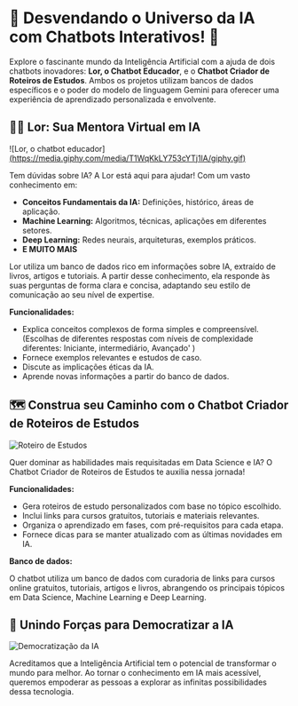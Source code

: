 # 🤖  Desvendando o Universo da IA com Chatbots Interativos! 🤖

Explore o fascinante mundo da Inteligência Artificial com a ajuda de dois chatbots inovadores: **Lor, o Chatbot Educador**, e o **Chatbot Criador de Roteiros de Estudos**. Ambos os projetos utilizam bancos de dados específicos e o poder do modelo de linguagem Gemini para oferecer uma experiência de aprendizado personalizada e envolvente.

## 👩‍🏫 Lor: Sua Mentora Virtual em IA 

![Lor, o chatbot educador][(https://media.giphy.com/media/T1WqKkLY753cYTj1lA/giphy.gif)](https://giphy.com/clips/AtemeKRsPRVESJ8zRq)

Tem dúvidas sobre IA? A Lor está aqui para ajudar! Com um vasto conhecimento em:

* **Conceitos Fundamentais da IA:** Definições, histórico, áreas de aplicação.
* **Machine Learning:** Algoritmos, técnicas, aplicações em diferentes setores.
* **Deep Learning:** Redes neurais, arquiteturas, exemplos práticos.
* **E MUITO MAIS**

Lor utiliza um banco de dados rico em informações sobre IA, extraído de livros, artigos e tutoriais. A partir desse conhecimento, ela responde às suas perguntas de forma clara e concisa, adaptando seu estilo de comunicação ao seu nível de expertise.  

**Funcionalidades:**

* Explica conceitos complexos de forma simples e compreensível. (Escolhas de diferentes respostas com níveis de complexidade diferentes: Iniciante, intermediário, Avançado'  )
* Fornece exemplos relevantes e estudos de caso.
* Discute as implicações éticas da IA.
* Aprende novas informações a partir do banco de dados.

## 🗺️  Construa seu Caminho com o Chatbot Criador de Roteiros de Estudos

![Roteiro de Estudos](https://media.giphy.com/media/d3mlGIM8WBQbQfVC/giphy.gif)

Quer dominar as habilidades mais requisitadas em Data Science e IA?  O Chatbot Criador de Roteiros de Estudos te auxilia nessa jornada! 

**Funcionalidades:**

* Gera roteiros de estudo personalizados com base no tópico escolhido.
* Inclui links para cursos gratuitos, tutoriais e materiais relevantes.
* Organiza o aprendizado em fases, com pré-requisitos para cada etapa.
* Fornece dicas para se manter atualizado com as últimas novidades em IA.

**Banco de dados:**

O chatbot utiliza um banco de dados com curadoria de links para cursos online gratuitos, tutoriais, artigos e livros, abrangendo os principais tópicos em Data Science, Machine Learning e Deep Learning. 

## 🤝 Unindo Forças para Democratizar a IA

![Democratização da IA](https://media.giphy.com/media/Q7LP0zeXVk4yk/giphy.gif)

Acreditamos que a Inteligência Artificial tem o potencial de transformar o mundo para melhor.  Ao tornar o conhecimento em IA mais acessível, queremos empoderar as pessoas a explorar as infinitas possibilidades dessa tecnologia.
